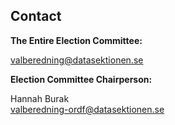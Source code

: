 ## Contact

**The Entire Election Committee:**

[valberedning@datasektionen.se](mailto:valberedning@datasektionen.se)

**Election Committee Chairperson:** 

Hannah Burak<br>
[valberedning-ordf@datasektionen.se](mailto:valberedning-ordf@datasektionen.se)
